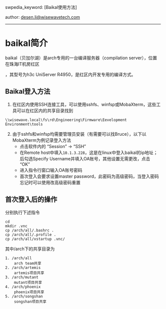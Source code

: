 swpedia_keyword: [Baikal使用方法]

author:  desen.li@wisewavetech.com

------

# baikal简介

baikal（贝加尔湖）是arch专用的一台编译服务器（compilation server），位置在珠海IT机房红区

，其型号为h3c UniServer R4950，是红区内开发专用的编译方式。

## Baikal登入方法

1. 在红区内使用SSH连接工具，可以使用sshfs、winfsp或MobaXterm，这些工具可以在红区内的共享目录找到
```
\\wisewave.local\fs\rd\Engineering\Firmware\Eevelopment Environment\tools
```

2. 由于sshfs和winfsp均需要管理员安装（有需要可以找Bruce），以下以MobaXterm为例记录登入方法
   - 点击软件内的 “Session” → “SSH” 
   - 在Remote host中填入`10.1.3.228`，这是在linux中登入baikal的ip地址；后勾选Specify Username并填入OA账号，其他设置无需更改，点击 “OK”
   - 进入指令行窗口输入OA账号密码
   - 首次登入会要求设置master password，此密码为高级密码，当登入密码忘记时可以使用改高级密码重置

## 首次登入后的操作

分别执行下述指令

```
cd
mkdir .vnc
cp /arch/all/.bashrc .
cp /arch/all/.profile .
cp /arch/all/xstartup .vnc/
```

其中/arch下的共享目录为

```
1. /arch/all
	arch team共享
2. /arch/artemis
	artemis项目共享
3. /arch/mutant
	mutant项目共享
4. /arch/phoenix
	phoenix项目共享
5. /arch/songshan
	songshan项目共享
```
